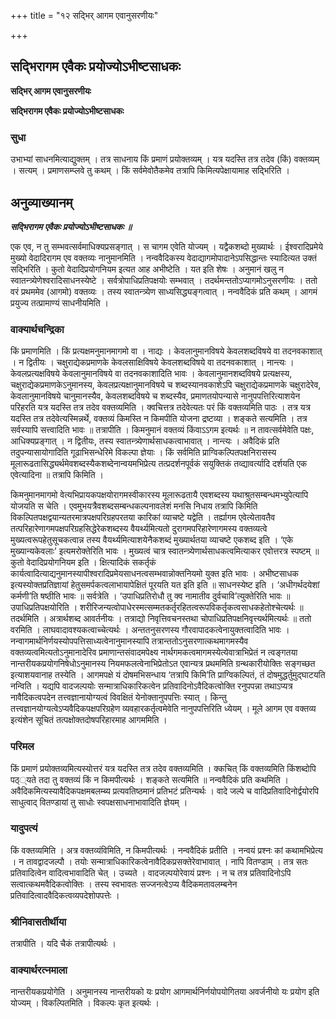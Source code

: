 +++
title = "१२ सद्भिर् आगम एवानुसरणीयः"

+++


## सद्भिरागम एवैकः प्रयोज्योऽभीष्टसाधकः

**सद्भिर् आगम एवानुसरणीयः**

**सद्भिरागम एवैकः प्रयोज्योऽभीष्टसाधकः**

### **सुधा**

उभाभ्यां साधनमित्याद्युक्तम् । तत्र साधनाय किं प्रमाणं प्रयोक्तव्यम् । यत्र यदस्ति तत्र तदेव (किं) वक्तव्यम् । सत्यम् । प्रमाणसम्प्लवे तु कथम् । किं सर्वमेवोतैकमेव तत्रापि किमित्यपेक्षायामाह सद्भिरिति ।

## **अनुव्याख्यानम्**

***सद्भिरागम एवैकः प्रयोज्योऽभीष्टसाधकः ॥***

एक एव, न तु सम्भवत्सर्वमाधिक्यप्रसङ्गात् । स चागम एवेति योज्यम् । यद्वैकशब्दो मुख्यार्थः । ईश्वरादिप्रमेये मुख्यो वेदादिरागम एव वक्तव्यः नानुमानमिति । नन्ववैदिकस्य वेदाद्यागमोपादानेऽपसिद्धान्तः स्यादित्यत उक्तं सद्भिरिति । कुतो वेदादिप्रयोगनियम इत्यत आह अभीष्टेति । यत इति शेषः । अनुमानं खलु न स्वातन्त्र्येणेश्वरादिसाधनस्येष्टे । सर्वत्रोपाधिप्रतिपक्षयोः सम्भवात् । तदर्थमन्ततोऽप्यागमोऽनुसरणीयः । ततो वरं प्रथममेव (आगमो) वक्तव्यः । तस्य स्वातन्त्र्येण साध्यसिद्ध्यङ्गत्वात् । नन्ववैदिकं प्रति कथम् । आगमं प्रयुज्य तत्प्रामाण्यं साधनीयमिति ।

### **वाक्यार्थचन्द्रिका**

किं प्रमाणमिति । किं प्रत्यक्षमनुमानमागमो वा । नाद्यः । केवलानुमानविषये केवलशब्दविषये वा तदनवकाशात् । न द्वितीयः । चक्षुराद्येकप्रमाणके केवलसाक्षिविषये केवलशब्दविषये वा तदनवकाशात् । नान्त्यः । केवलप्रत्यक्षविषये केवलानुमानविषये वा तदनवकाशादिति भावः । केवलानुमानशब्दविषये प्रत्यक्षस्य, चक्षुराद्येकप्रमाणकेऽनुमानस्य, केवलप्रत्यक्षानुमानविषये च शब्दस्यानवकाशेऽपि चक्षुराद्येकप्रमाणके चक्षुरादेरेव, केवलानुमानविषये चानुमानस्यैव, केवलशब्दविषये च शब्दस्यैव, प्रमाणतयोपन्यासे नानुपपत्तिरित्याशयेन परिहरति यत्र यदस्ति तत्र तदेव वक्तव्यमिति । क्वचित्तत्र तदेवेत्यतः परं किं वक्तव्यमिति पाठः । तत्र यत्र यदस्ति तत्र तदेवेत्यस्मिन्नर्थे, वक्तव्यं किमस्ति न किमपीति योजना द्रष्टव्या । शङ्कते सत्यमिति । तत्र सर्वस्यापि सत्त्वादिति भावः ॥ तत्रापीति । किमनुमानं वक्तव्यं किंवाऽऽगम इत्यर्थः ॥ न तावत्सर्वमेवेति पक्षः, आधिक्यप्रङ्गात् । न द्वितीयः, तस्य स्वातन्त्र्येणार्थसाधकत्वाभावात् । नान्त्यः । अवैदिकं प्रति तदुपन्यासायोगादिति गूढाभिसन्धेरिमे विकल्पा ज्ञेयाः । किं सर्वमिति प्राग्विकल्पितपक्षनिरासस्य मूलारूढतासिद्ध्यर्थमेवशब्दस्यैकशब्देनान्वयमभिप्रेत्य तत्प्रदर्शनपूर्वकं सयुक्तिकं तव्द्यावर्त्यादि दर्शयति एक एवेत्यादिना ॥ तत्रापि किमिति ।

किमनुमानमागमो वेत्यभिप्रायकपक्षयोरागमस्वीकारस्य मूलारूढतायै एवशब्दस्य यथाश्रुतसम्बन्धमभ्युपेत्यापि योजयति स चेति । एवमुभयत्रैवशब्दसम्बन्धकल्पनावलेशं मनसि निधाय तत्रापि किमिति विकल्पितपक्षद्वयान्यतरमात्रपक्षपरिग्रहपरतया कारिकां व्याचष्टे यद्वेति । तर्ह्यागम एवेत्येतावतैव तत्परिहारेणागमपक्षपरिग्रहसिद्धेरेकशब्दस्य वैयर्थ्यमित्यतो दुरागमपरिहारेणागमस्य वक्तव्यत्वे मुख्यत्वरूपहेतुसूचकत्वान्न तस्य वैयर्थ्यमित्याशयेनैकशब्दं मुख्यार्थतया व्याचष्टे एकशब्द इति । ‘एके मुख्यान्यकेवलाः’ इत्यमरोक्तेरिति भावः । मुख्यत्वं चात्र स्वातन्त्र्येणार्थसाधकत्वमित्याकर एवोत्तरत्र स्पष्टम् ॥ कुतो वेदादिप्रयोगनियम इति । क्षित्यादिकं सकर्तृकं कार्यत्वादित्याद्यनुमानस्यापीश्वरादिप्रमेयसाधनत्वसम्भवान्नोक्तनियमो युक्त इति भावः । अभीष्टसाधक इत्यस्योक्तप्रतिज्ञायां हेतुसमर्पकत्वलाभायापेक्षितं पूरयति यत इति इति ॥ साधनस्येष्ट इति । ‘अधीगर्थदयेशां कर्मणी’ति षष्ठीति भावः ॥ सर्वत्रेति । ‘उपाधिप्रतिरोधौ तु क्व नामातीव दुर्वचावि’त्युक्तेरिति भावः ॥ उपाधिप्रतिपक्षयोरिति । शरीरिजन्यत्वोपाधेरस्मत्सम्मतकर्तृरहितत्वरूपविकर्तृकत्वसाधकहेतोश्चेत्यर्थः ॥ तदर्थमिति । अत्रार्थशब्द आवर्तनीयः । तत्राद्यो निवृत्तिवचनस्तथा चोपाधिप्रतिपक्षनिवृत्त्यर्थमित्यर्थः ॥ ततो वरमिति । लाघवादावश्यकत्वाच्चेत्यर्थः । अन्ततनुसरणस्य गौरवापादकत्वेनायुक्तत्वादिति भावः । नन्वागमार्थनिर्णयस्योपपत्तिसाध्यत्वेनानुमानस्यापि तत्रान्ततोऽनुसरणात्कथमागमस्यैव वक्तव्यत्वमित्यतोऽनुमानादेरिव प्रमाणान्तसंवादमपेक्ष्य नार्थगमकत्वमागमस्येत्येवात्राभिप्रेतं न त्वङ्गतया नान्तरीयकप्रयोगनिषेधोऽनुमानस्य नियमफलत्वेनाभिप्रेतोऽत एवान्यत्र प्रथममिति ग्रन्थकारीयोक्तिः सङ्गच्छत इत्याशयवानाह तस्येति । आगमपक्षे यं दोषमभिसन्धाय ‘तत्रापि किमि’ति प्राग्विकल्पितं, तं दोषमुद्धर्तुमुद्घाटयति नन्विति । यद्यपि वादजल्पयोः सन्मात्राधिकारिकत्वेन प्रतिवादिनोऽवैदिकत्वोक्ति रनुपपन्ना तथाऽप्यत्र नावैदिकत्वपदेन तत्त्वज्ञानायोग्यत्वं विवक्षितं येनोक्तानुपपत्तिः स्यात् । किन्तु तत्त्वज्ञानयोग्यत्वेऽप्यवैदिकपक्षपरिग्रहेण व्यवहारकर्तृत्वमेवेति नानुपपत्तिरिति ध्येयम् । मूले आगम एव वक्तव्य इत्यंशेन सूचितं तत्पक्षोक्तदोषपरिहारमाह आगममिति ।

### **परिमल**

किं प्रमाणं प्रयोक्तव्यमित्यस्योत्तरं यत्र यदस्ति तत्र तदेव वक्तव्यमिति । क्कचित् किं वक्तव्यमिति किंशब्दोपि पठ््यते तदा तु वक्तव्यं किं न किमपीत्यर्थः । शङ्कते सत्यमिति ॥ नन्ववैदिकं प्रति कथमिति । अवैदिकमित्यस्यावैदिकपक्षमबलम्ब्य प्रत्यवतिष्ठमानं प्रतिभटं प्रतिन्यर्थः । वादे जल्पे च वादिप्रतिवादिनोर्द्वयोरपि साधुत्वाद् वितण्डायां तु साधोः स्वपक्षसाधनाभावादिति ज्ञेयम् ।

### **यादुपत्यं**

किं वक्तव्यमिति । अत्र वक्तव्यंविमिति, न किमपीत्यर्थः । नन्ववैदिकं प्रतीति । नन्वयं प्रश्नः कां कथामभिप्रेत्य । न तावद्वादजल्पौ । तयोः सन्मात्राधिकारिकत्वेनावैदिकप्रसक्तेरेवाभावात् । नापि वितण्डाम् । तत्र सतः प्रतिवादित्वेन वादित्वभावादिति चेत् । उच्यते । वादजल्पयोरेवायं प्रश्नः । न च तत्र प्रतिवादिनोऽपि सत्वात्कथमवैदिकत्वोक्तिः । तस्य स्वभावतः सज्जनत्वेऽप्य वैदिकमतावलम्बनेन प्रतिवादित्वादवैदिकत्वव्यपदेशोपपत्तेः ।

### **श्रीनिवासतीर्थीया**

तत्रापीति । यदि चैकं तत्रापीत्यर्थः ।

### **वाक्यार्थरत्नमाला**

नान्तरीयकप्रयोगेति । अनुमानस्य नान्तरीयको यः प्रयोग आगमार्थनिर्णयोपयोगितया अवर्जनीयो यः प्रयोग इति योज्यम् । विकल्पितमिति । विकल्पः कृत इत्यर्थः ।

